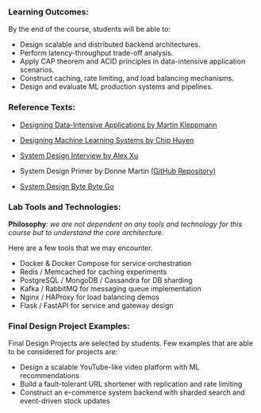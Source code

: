 
### Learning Outcomes:
By the end of the course, students will be able to:

- Design scalable and distributed backend architectures.
- Perform latency-throughput trade-off analysis.
- Apply CAP theorem and ACID principles in data-intensive application scenarios.
- Construct caching, rate limiting, and load balancing mechanisms.
- Design and evaluate ML production systems and pipelines.

### Reference Texts:

- [Designing Data-Intensive Applications by Martin Kleppmann](https://www.oreilly.com/library/view/designing-data-intensive-applications/9781491903063/)
- [Designing Machine Learning Systems by Chip Huyen](https://www.oreilly.com/library/view/designing-machine-learning/9781098107956/)
- [System Design Interview by Alex Xu](https://www.amazon.com/System-Design-Interview-insiders-Second/dp/B08CMF2CQF)
- System Design Primer by Donne Martin [(GitHub Repository)](https://github.com/donnemartin/system-design-primer)

- [System Design Byte Byte Go](https://bytebytego.com/)

### Lab Tools and Technologies:
**Philosophy**: *we are not dependent on any tools and technology for this course but to understand the core architecture*.

Here are a few tools that we may encounter.

- Docker & Docker Compose for service orchestration
- Redis / Memcached for caching experiments
- PostgreSQL / MongoDB / Cassandra for DB sharding
- Kafka / RabbitMQ for messaging queue implementation
- Nginx / HAProxy for load balancing demos
- Flask / FastAPI for service and gateway design


### Final Design Project Examples:
Final Design Projects are selected by students. Few examples that are able to be considered for projects are:

- Design a scalable YouTube-like video platform with ML recommendations
- Build a fault-tolerant URL shortener with replication and rate limiting
- Construct an e-commerce system backend with sharded search and event-driven stock updates
